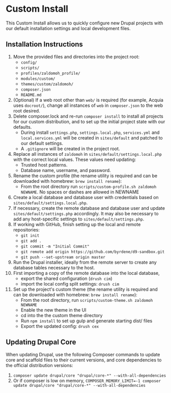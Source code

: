 # Custom Install

This Custom Install allows us to quickly configure new Drupal projects
with our default installation settings and local development files.

## Installation Instructions

1. Move the provided files and directories into the project root:
    * `config/`
    * `scripts/`
    * `profiles/zaldomoh_profile/`
    * `modules/custom/`
    * `themes/custom/zaldomoh/`
    * `composer.json`
    * `README.md`
2. (Optional) If a web root other than `web/` is required (for example,
  Acquia uses `docroot/`), change all instances of `web` in `composer.json` to
  the web root desired.
3. Delete composer.lock and re-run `composer install` to install all projects for our custom distribution, and to set up
  the initial project state with our defaults.
    * During install `settings.php`, `settings.local.php`, `services.yml` and
      `local.services.yml` will be created in `sites/default` and patched to
      our default settings.
    * A `.gitignore` will be created in the project root.
4. Replace all instances of `zaldomoh` in
  `sites/default/settings.local.php` with the correct local values. These values need updating:
    * Trusted host patterns.
    * Database name, username, and password.
5. Rename the custom profile (the rename utility is required and can be downloaded with homebrew: `brew install rename`):
    * From the root directory run `scripts/custom-profile.sh zaldomoh NEWNAME`. No spaces or dashes are allowed in NEWNAME
6. Create a local database and database user with credentials based on `sites/default/settings.local.php`. 
7. If necessary, create the remote database and database user and update `sites/default/settings.php` accordingly. 
It may also be necessary to add any host-specific settings to `sites/default/settings.php`.    
8. If working with GitHub, finish setting up the local and remote repositories:
    * `git init`
    * `git add .`
    * `git commit -m "Initial Commit"`
    * `git remote add origin https://github.com/byrdene/d9-sandbox.git`
    * `git push --set-upstream origin master`
9. Run the Drupal installer, ideally from the remote server to create any database tables necessary to the host.
10. First importing a copy of the remote database into the local database, 
    * export the shared configuration (`drush cim`)
    * import the local config split settings: `drush cim`  
11. Set up the project's custom theme (the rename utility is required and can be downloaded with homebrew: `brew install rename`):
    * From the root directory, run `scripts/custom-theme.sh zaldomoh NEWNAME`
    * Enable the new theme in the UI
    * cd into the the custom theme directory
    * Run `npm install` to set up gulp and generate starting dist/ files
    * Export the updated config: `drush cex`
      
## Updating Drupal Core

When updating Drupal, use the following Composer commands to update core and
scaffold files to their current versions, and core dependencies to the official
distribution versions: 
1. `composer update drupal/core "drupal/core-*" --with-all-dependencies`
2. Or if composer is low on memory, `COMPOSER_MEMORY_LIMIT=-1 composer update drupal/core "drupal/core-*" --with-all-dependencies` 



